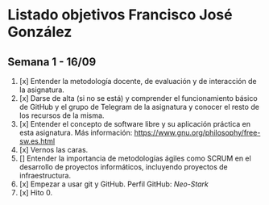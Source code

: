 # Listado objetivos Francisco José González 
## Semana 1 - 16/09
1. [x] Entender la metodología docente, de evaluación y de interacción de la asignatura.
2. [x] Darse de alta (si no se está) y comprender el funcionamiento básico de GitHub y el
   grupo de Telegram de la asignatura y conocer el resto de los recursos de la misma.
3. [x] Entender el concepto de software libre y su aplicación práctica en esta asignatura. Más información: https://www.gnu.org/philosophy/free-sw.es.html
4. [x] Vernos las caras.
5. [] Entender la importancia de metodologías ágiles como SCRUM en el
   desarrollo de proyectos informáticos, incluyendo proyectos de
   infraestructura.
6. [x] Empezar a usar git y GitHub. Perfil GitHub: *Neo-Stark*
7. [x] Hito 0.
